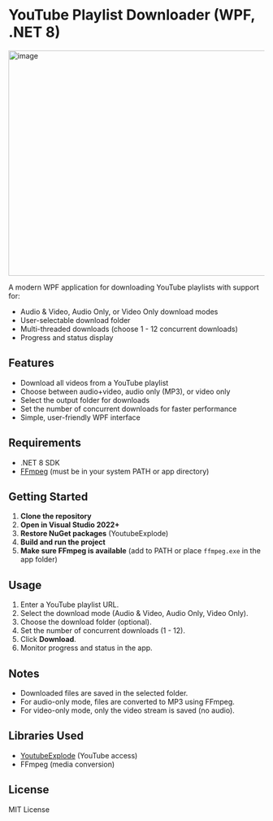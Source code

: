 # YouTube Playlist Downloader (WPF, .NET 8)

<img width="786" height="443" alt="image" src="https://github.com/user-attachments/assets/74670424-212f-40db-8dce-6f2f641dfa50" />


A modern WPF application for downloading YouTube playlists with support for:
- Audio & Video, Audio Only, or Video Only download modes
- User-selectable download folder
- Multi-threaded downloads (choose 1 - 12 concurrent downloads)
- Progress and status display

## Features
- Download all videos from a YouTube playlist
- Choose between audio+video, audio only (MP3), or video only
- Select the output folder for downloads
- Set the number of concurrent downloads for faster performance
- Simple, user-friendly WPF interface

## Requirements
- .NET 8 SDK
- [FFmpeg](https://ffmpeg.org/download.html) (must be in your system PATH or app directory)

## Getting Started
1. **Clone the repository**
2. **Open in Visual Studio 2022+**
3. **Restore NuGet packages** (YoutubeExplode)
4. **Build and run the project**
5. **Make sure FFmpeg is available** (add to PATH or place `ffmpeg.exe` in the app folder)

## Usage
1. Enter a YouTube playlist URL.
2. Select the download mode (Audio & Video, Audio Only, Video Only).
3. Choose the download folder (optional).
4. Set the number of concurrent downloads (1 - 12).
5. Click **Download**.
6. Monitor progress and status in the app.

## Notes
- Downloaded files are saved in the selected folder.
- For audio-only mode, files are converted to MP3 using FFmpeg.
- For video-only mode, only the video stream is saved (no audio).

## Libraries Used
- [YoutubeExplode](https://github.com/Tyrrrz/YoutubeExplode) (YouTube access)
- FFmpeg (media conversion)

## License
MIT License
